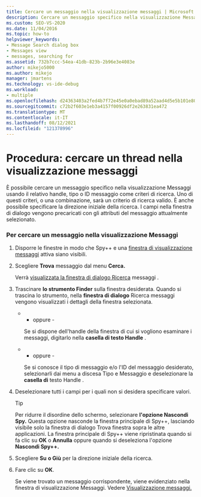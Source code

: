 ```yaml
---
title: Cercare un messaggio nella visualizzazione messaggi | Microsoft Docs
description: Cercare un messaggio specifico nella visualizzazione Messaggi dello strumento Spy++ usando il relativo handle, tipo o ID messaggio come criteri di ricerca durante il debug in Visual Studio.
ms.custom: SEO-VS-2020
ms.date: 11/04/2016
ms.topic: how-to
helpviewer_keywords:
- Message Search dialog box
- Messages view
- messages, searching for
ms.assetid: 732b7ccc-54ea-41db-823b-2b96e3e4083e
author: mikejo5000
ms.author: mikejo
manager: jmartens
ms.technology: vs-ide-debug
ms.workload:
- multiple
ms.openlocfilehash: d24363403a2fed4b7f72e45e0a0ebad89a52aad4d5e5b101e807a327fe18e095
ms.sourcegitcommit: c72b2f603e1eb3a4157f00926df2e263831ea472
ms.translationtype: MT
ms.contentlocale: it-IT
ms.lasthandoff: 08/12/2021
ms.locfileid: "121378996"
---
```

# <a name="how-to-search-for-a-message-in-messages-view"></a>Procedura: cercare un thread nella visualizzazione messaggi
È possibile cercare un messaggio specifico nella visualizzazione Messaggi usando il relativo handle, tipo o ID messaggio come criteri di ricerca. Uno di questi criteri, o una combinazione, sarà un criterio di ricerca valido. È anche possibile specificare la direzione iniziale della ricerca. I campi nella finestra di dialogo vengono precaricati con gli attributi del messaggio attualmente selezionato.

### <a name="to-search-for-a-message-in-messages-view"></a>Per cercare un messaggio nella visualizzazione Messaggi

1. Disporre le finestre in modo che Spy++ e una [finestra di visualizzazione messaggi](../debugger/messages-view.md) attiva siano visibili.

2. Scegliere **Trova** messaggio dal menu **Cerca.**

    Verrà [visualizzata la finestra di dialogo Ricerca](../debugger/message-search-dialog-box.md) messaggi .

3. Trascinare **lo strumento Finder** sulla finestra desiderata. Quando si trascina lo strumento, nella **finestra di dialogo** Ricerca messaggi vengono visualizzati i dettagli della finestra selezionata.

   - - oppure -

     Se si dispone dell'handle della finestra di cui si vogliono esaminare i messaggi, digitarlo nella **casella di testo Handle** .

   - - oppure -

     Se si conosce il tipo di messaggio e/o  l'ID del messaggio desiderato, selezionarli dai menu a discesa Tipo e Messaggio e deselezionare la **casella di** testo Handle . 

4. Deselezionare tutti i campi per i quali non si desidera specificare valori.

   > [!TIP]
   > Per ridurre il disordine dello schermo, selezionare **l'opzione Nascondi Spy.** Questa opzione nasconde la finestra principale di  Spy++, lasciando visibile solo la finestra di dialogo Trova finestra sopra le altre applicazioni. La finestra principale di Spy++ viene ripristinata quando si fa clic su **OK** o **Annulla** oppure quando si deseleziona l'opzione **Nascondi Spy++.**

5. Scegliere **Su** **o Giù** per la direzione iniziale della ricerca.

6. Fare clic su **OK**.

   Se viene trovato un messaggio corrispondente, viene evidenziato nella finestra di visualizzazione Messaggi. Vedere [Visualizzazione messaggi.](../debugger/messages-view.md)